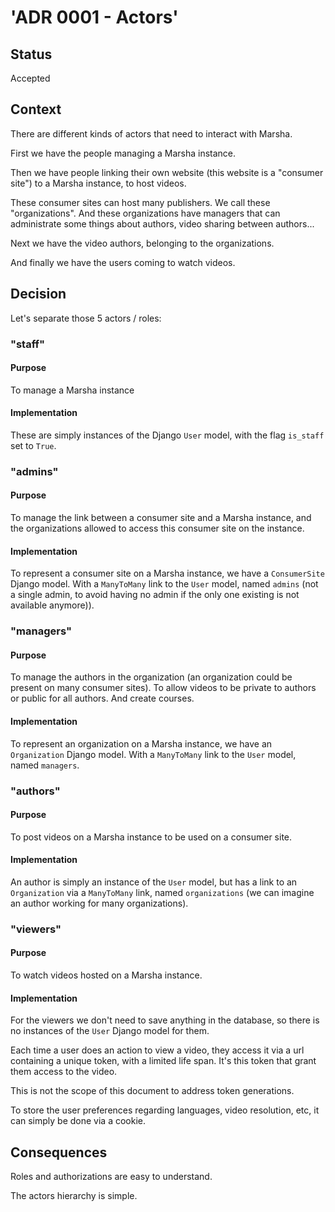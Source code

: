 # 'ADR 0001 - Actors'


## Status

Accepted

## Context

There are different kinds of actors that need to interact with Marsha.

First we have the people managing a Marsha instance.

Then we have people linking their own website (this website is a
"consumer site") to a Marsha instance, to host videos.

These consumer sites can host many publishers. We call these
"organizations". And these organizations have managers that can
administrate some things about authors, video sharing between authors...

Next we have the video authors, belonging to the organizations.

And finally we have the users coming to watch videos.

## Decision

Let's separate those 5 actors / roles:

### "staff"

#### Purpose

To manage a Marsha instance

#### Implementation

These are simply instances of the Django `User` model, with the flag
`is_staff` set to `True`.

### "admins"

#### Purpose

To manage the link between a consumer site and a Marsha instance, and
the organizations allowed to access this consumer site on the instance.

#### Implementation

To represent a consumer site on a Marsha instance, we have a
`ConsumerSite` Django model. With a `ManyToMany` link to the `User`
model, named `admins` (not a single admin, to avoid having no admin if
the only one existing is not available anymore)).

### "managers"

#### Purpose

To manage the authors in the organization (an organization could be
present on many consumer sites). To allow videos to be private to
authors or public for all authors. And create courses.

#### Implementation

To represent an organization on a Marsha instance, we have an
`Organization` Django model. With a `ManyToMany` link to the `User`
model, named `managers`.

### "authors"

#### Purpose

To post videos on a Marsha instance to be used on a consumer site.

#### Implementation

An author is simply an instance of the `User` model, but has a link to
an `Organization` via a `ManyToMany` link, named `organizations` (we can
imagine an author working for many organizations).

### "viewers"

#### Purpose

To watch videos hosted on a Marsha instance.

#### Implementation

For the viewers we don't need to save anything in the database, so there
is no instances of the `User` Django model for them.

Each time a user does an action to view a video, they access it via a
url containing a unique token, with a limited life span. It's this token
that grant them access to the video.

This is not the scope of this document to address token generations.

To store the user preferences regarding languages, video resolution,
etc, it can simply be done via a cookie.

## Consequences

Roles and authorizations are easy to understand.

The actors hierarchy is simple.
